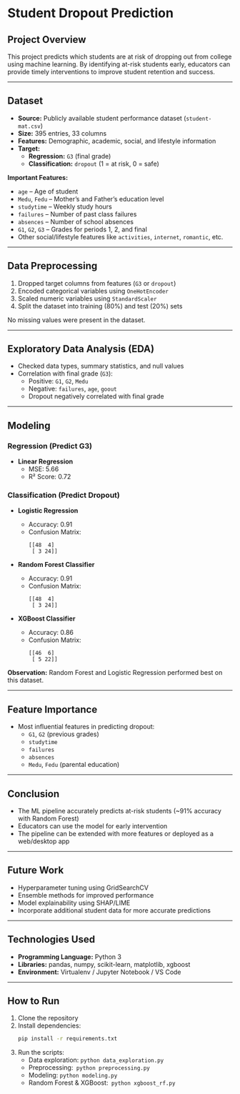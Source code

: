 # Student Dropout Prediction

## Project Overview
This project predicts which students are at risk of dropping out from college using machine learning. By identifying at-risk students early, educators can provide timely interventions to improve student retention and success.

---

## Dataset
- **Source:** Publicly available student performance dataset (`student-mat.csv`)  
- **Size:** 395 entries, 33 columns  
- **Features:** Demographic, academic, social, and lifestyle information  
- **Target:**  
  - **Regression:** `G3` (final grade)  
  - **Classification:** `dropout` (1 = at risk, 0 = safe)  

**Important Features:**
- `age` – Age of student  
- `Medu`, `Fedu` – Mother’s and Father’s education level  
- `studytime` – Weekly study hours  
- `failures` – Number of past class failures  
- `absences` – Number of school absences  
- `G1`, `G2`, `G3` – Grades for periods 1, 2, and final  
- Other social/lifestyle features like `activities`, `internet`, `romantic`, etc.

---

## Data Preprocessing
1. Dropped target columns from features (`G3` or `dropout`)  
2. Encoded categorical variables using `OneHotEncoder`  
3. Scaled numeric variables using `StandardScaler`  
4. Split the dataset into training (80%) and test (20%) sets  

No missing values were present in the dataset.

---

## Exploratory Data Analysis (EDA)
- Checked data types, summary statistics, and null values  
- Correlation with final grade (`G3`):  
  - Positive: `G1`, `G2`, `Medu`  
  - Negative: `failures`, `age`, `goout`  
  - Dropout negatively correlated with final grade

---

## Modeling

### Regression (Predict G3)
- **Linear Regression**  
  - MSE: 5.66  
  - R² Score: 0.72  

### Classification (Predict Dropout)
- **Logistic Regression**  
  - Accuracy: 0.91  
  - Confusion Matrix:  
    ```
    [[48  4]
     [ 3 24]]
    ```  

- **Random Forest Classifier**  
  - Accuracy: 0.91  
  - Confusion Matrix:  
    ```
    [[48  4]
     [ 3 24]]
    ```  

- **XGBoost Classifier**  
  - Accuracy: 0.86  
  - Confusion Matrix:  
    ```
    [[46  6]
     [ 5 22]]
    ```  

**Observation:** Random Forest and Logistic Regression performed best on this dataset.

---

## Feature Importance
- Most influential features in predicting dropout:  
  - `G1`, `G2` (previous grades)  
  - `studytime`  
  - `failures`  
  - `absences`  
  - `Medu`, `Fedu` (parental education)

---

## Conclusion
- The ML pipeline accurately predicts at-risk students (~91% accuracy with Random Forest)  
- Educators can use the model for early intervention  
- The pipeline can be extended with more features or deployed as a web/desktop app

---

## Future Work
- Hyperparameter tuning using GridSearchCV  
- Ensemble methods for improved performance  
- Model explainability using SHAP/LIME  
- Incorporate additional student data for more accurate predictions

---

## Technologies Used
- **Programming Language:** Python 3  
- **Libraries:** pandas, numpy, scikit-learn, matplotlib, xgboost  
- **Environment:** Virtualenv / Jupyter Notebook / VS Code  

---

## How to Run
1. Clone the repository  
2. Install dependencies:  
   ```bash
   pip install -r requirements.txt
3. Run the scripts:
    - Data exploration: ```python data_exploration.py```
    - Preprocessing:``` python preprocessing.py```
    - Modeling: ```python modeling.py```
    - Random Forest & XGBoost:``` python xgboost_rf.py```
